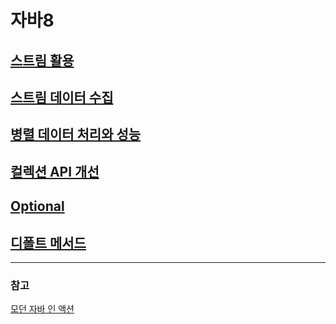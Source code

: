 # 자바8

## [스트림 활용](https://github.com/genesis12345678/TIL/blob/main/Java/java8/stream/chater5/chapter5.md)

## [스트림 데이터 수집](https://github.com/genesis12345678/TIL/blob/main/Java/java8/stream/chapter6/Chapter6.md)

## [병렬 데이터 처리와 성능](https://github.com/genesis12345678/TIL/blob/main/Java/java8/stream/chapter7/Chapter7.md)

## [컬렉션 API 개선](https://github.com/genesis12345678/TIL/blob/main/Java/java8/stream/chapter8/Chapter8.md)

## [Optional](https://github.com/genesis12345678/TIL/blob/main/Java/java8/stream/chapter11/Chapter11.md)

## [디폴트 메서드]()

---

### 참고

[모던 자바 인 액션](https://www.yes24.com/Product/Goods/77125987)